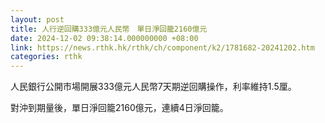 ```yaml
---
layout: post
title: 人行逆回購333億元人民幣　單日淨回籠2160億元
date: 2024-12-02 09:38:14.000000000 +08:00
link: https://news.rthk.hk/rthk/ch/component/k2/1781682-20241202.htm
categories: rthk
---
```


人民銀行公開市場開展333億元人民幣7天期逆回購操作，利率維持1.5厘。

對沖到期量後，單日淨回籠2160億元，連續4日淨回籠。
